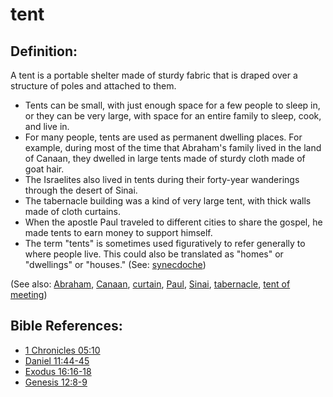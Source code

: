 # tent #

## Definition: ##

A tent is a portable shelter made of sturdy fabric that is draped over a structure of poles and attached to them.

* Tents can be small, with just enough space for a few people to sleep in, or they can be very large, with space for an entire family to sleep, cook, and live in.
* For many people, tents are used as permanent dwelling places. For example, during most of the time that Abraham's family lived in the land of Canaan, they dwelled in large tents made of sturdy cloth made of goat hair.
* The Israelites also lived in tents during their forty-year wanderings through the desert of Sinai.
* The tabernacle building was a kind of very large tent, with thick walls made of cloth curtains.
* When the apostle Paul traveled to different cities to share the gospel, he made tents to earn money to support himself.
* The term "tents" is sometimes used figuratively to refer generally to where people live. This could also be translated as "homes" or "dwellings" or "houses." (See: [synecdoche](en/ta-vol1/translate/man/figs-synecdoche))

(See also: [Abraham](../other/abraham.md), [Canaan](../other/canaan.md), [curtain](../other/curtain.md), [Paul](../other/paul.md), [Sinai](../other/sinai.md), [tabernacle](../kt/tabernacle.md), [tent of meeting](../other/tentofmeeting.md))

## Bible References: ##

* [1 Chronicles 05:10](en/tn/1ch/help/05/10)
* [Daniel 11:44-45](en/tn/dan/help/11/44)
* [Exodus 16:16-18](en/tn/exo/help/16/16)
* [Genesis 12:8-9](en/tn/gen/help/12/08)